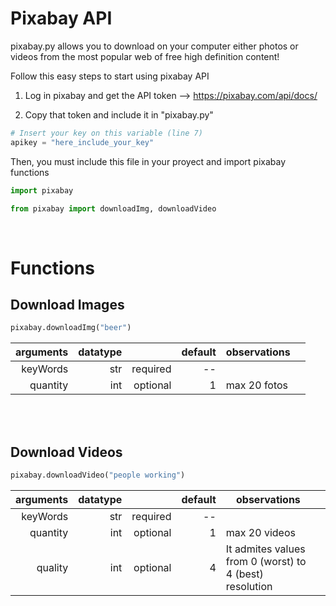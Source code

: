 <h1>Pixabay API</h1>

pixabay.py allows you to download on your computer either photos or videos from the most popular web of free high definition content!

Follow this easy steps to start using pixabay API

1. Log in pixabay  and get the API token --> https://pixabay.com/api/docs/

2. Copy that token and include it in "pixabay.py"

```python
# Insert your key on this variable (line 7)
apikey = "here_include_your_key"
```


Then, you must include this file in your proyect and import pixabay functions

```python
import pixabay
```
```python
from pixabay import downloadImg, downloadVideo
```

<br>
<h1>Functions</h1>
<h2>Download Images</h2>


```python
pixabay.downloadImg("beer")
```

|   arguments	|   datatype	|   	|   default	|   observations	|   	|
|--:	|--:	|--:	|--:	|---	|---	|
|  keyWords 	|   str	|   required	|   --	|   	|   	|
|  quantity 	|   int	|   optional	|   1	|   max 20 fotos	|   	|


<br><br>
<h2>Download Videos</h2>


```python
pixabay.downloadVideo("people working")
```

|   arguments	|   datatype	|   	|   default	|   observations	|   	|
|--:	|--:	|--:	|--:	|---	|---	|
|  keyWords 	|   str	|   required	|   --	|   	|   	|
|  quantity 	|   int	|   optional	|   1	|   max 20 videos	|   	|
|  quality 	|   int	|   optional	|   4	|   It admites values from 0 (worst) to 4 (best) resolution	|   	|